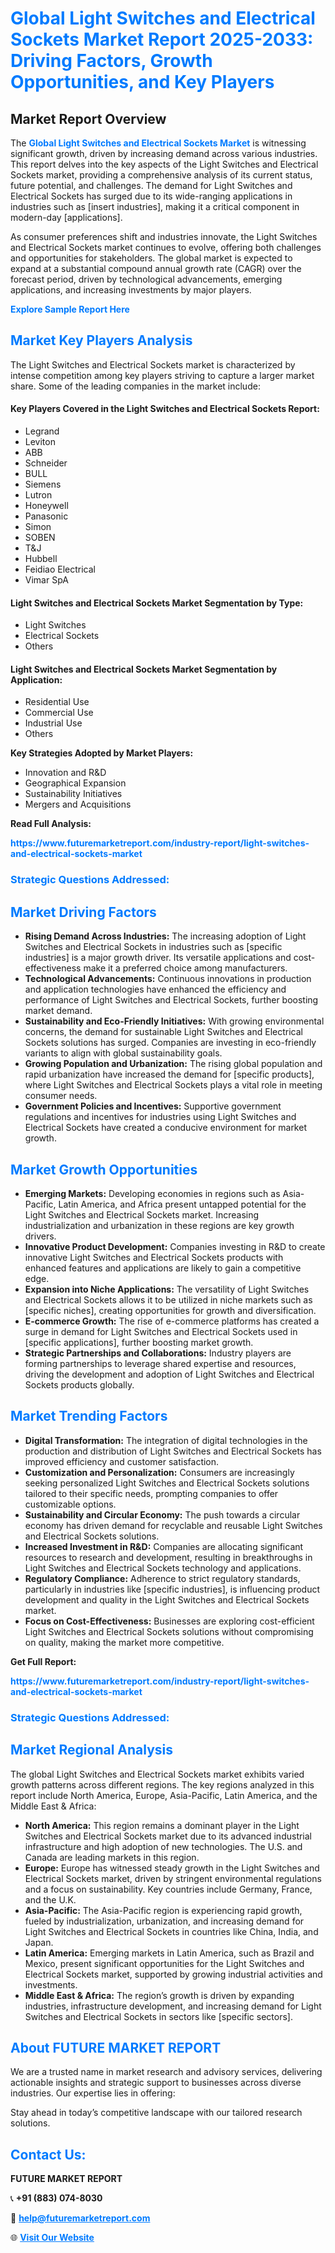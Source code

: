 <h1 style="color: #007BFF;">Global Light Switches and Electrical Sockets Market Report 2025-2033: Driving Factors, Growth Opportunities, and Key Players</h1>

<section id="overview">
<h2>Market Report Overview</h2>
<p>The <a href="https://www.futuremarketreport.com/industry-report/light-switches-and-electrical-sockets-market" style="color: #007BFF; text-decoration: none;"><strong>Global Light Switches and Electrical Sockets Market</strong></a> is witnessing significant growth, driven by increasing demand across various industries. This report delves into the key aspects of the Light Switches and Electrical Sockets market, providing a comprehensive analysis of its current status, future potential, and challenges. The demand for Light Switches and Electrical Sockets has surged due to its wide-ranging applications in industries such as [insert industries], making it a critical component in modern-day [applications].</p>
<p>As consumer preferences shift and industries innovate, the Light Switches and Electrical Sockets market continues to evolve, offering both challenges and opportunities for stakeholders. The global market is expected to expand at a substantial compound annual growth rate (CAGR) over the forecast period, driven by technological advancements, emerging applications, and increasing investments by major players.</p>
</section>

<section id="overview">
<p><a href="https://www.futuremarketreport.com/request-sample/reportId=82140" style="color: #007BFF; text-decoration: none;"><strong>Explore Sample Report Here</strong></a></p>
</section>

<section id="key-players">
<h2 style="color: #007BFF;">Market Key Players Analysis</h2>
<p>The Light Switches and Electrical Sockets market is characterized by intense competition among key players striving to capture a larger market share. Some of the leading companies in the market include:</p>
<h4>Key Players Covered in the Light Switches and Electrical Sockets Report:</h4>
<ul><li>Legrand</li><li>Leviton</li><li>ABB</li><li>Schneider</li><li>BULL</li><li>Siemens</li><li>Lutron</li><li>Honeywell</li><li>Panasonic</li><li>Simon</li><li>SOBEN</li><li>T&amp;J</li><li>Hubbell</li><li>Feidiao Electrical</li><li>Vimar SpA</li></ul>
<h4>Light Switches and Electrical Sockets Market Segmentation by Type:</h4>
<ul><li>Light Switches</li><li>Electrical Sockets</li><li>Others</li></ul>

<h4>Light Switches and Electrical Sockets Market Segmentation by Application:</h4>
<ul><li>Residential Use</li><li>Commercial Use</li><li>Industrial Use</li><li>Others</li></ul>
<p><strong>Key Strategies Adopted by Market Players:</strong></p>
<ul>
<li>Innovation and R&D</li>
<li>Geographical Expansion</li>
<li>Sustainability Initiatives</li>
<li>Mergers and Acquisitions</li>
</ul>
</section>

<section>
<p><strong>Read Full Analysis: </strong></p><a href="https://www.futuremarketreport.com/industry-report/light-switches-and-electrical-sockets-market" style="color: #007BFF; text-decoration: none;"><strong>https://www.futuremarketreport.com/industry-report/light-switches-and-electrical-sockets-market</strong></a>
<h3 style="color: #007BFF;">Strategic Questions Addressed:</h3>
</section>

<section id="driving-factors">
<h2 style="color: #007BFF;">Market Driving Factors</h2>
<ul>
<li><strong>Rising Demand Across Industries:</strong> The increasing adoption of Light Switches and Electrical Sockets in industries such as [specific industries] is a major growth driver. Its versatile applications and cost-effectiveness make it a preferred choice among manufacturers.</li>
<li><strong>Technological Advancements:</strong> Continuous innovations in production and application technologies have enhanced the efficiency and performance of Light Switches and Electrical Sockets, further boosting market demand.</li>
<li><strong>Sustainability and Eco-Friendly Initiatives:</strong> With growing environmental concerns, the demand for sustainable Light Switches and Electrical Sockets solutions has surged. Companies are investing in eco-friendly variants to align with global sustainability goals.</li>
<li><strong>Growing Population and Urbanization:</strong> The rising global population and rapid urbanization have increased the demand for [specific products], where Light Switches and Electrical Sockets plays a vital role in meeting consumer needs.</li>
<li><strong>Government Policies and Incentives:</strong> Supportive government regulations and incentives for industries using Light Switches and Electrical Sockets have created a conducive environment for market growth.</li>
</ul>
</section>

<section id="growth-opportunities">
<h2 style="color: #007BFF;">Market Growth Opportunities</h2>
<ul>
<li><strong>Emerging Markets:</strong> Developing economies in regions such as Asia-Pacific, Latin America, and Africa present untapped potential for the Light Switches and Electrical Sockets market. Increasing industrialization and urbanization in these regions are key growth drivers.</li>
<li><strong>Innovative Product Development:</strong> Companies investing in R&D to create innovative Light Switches and Electrical Sockets products with enhanced features and applications are likely to gain a competitive edge.</li>
<li><strong>Expansion into Niche Applications:</strong> The versatility of Light Switches and Electrical Sockets allows it to be utilized in niche markets such as [specific niches], creating opportunities for growth and diversification.</li>
<li><strong>E-commerce Growth:</strong> The rise of e-commerce platforms has created a surge in demand for Light Switches and Electrical Sockets used in [specific applications], further boosting market growth.</li>
<li><strong>Strategic Partnerships and Collaborations:</strong> Industry players are forming partnerships to leverage shared expertise and resources, driving the development and adoption of Light Switches and Electrical Sockets products globally.</li>
</ul>
</section>

<section id="trending-factors">
<h2 style="color: #007BFF;">Market Trending Factors</h2>
<ul>
<li><strong>Digital Transformation:</strong> The integration of digital technologies in the production and distribution of Light Switches and Electrical Sockets has improved efficiency and customer satisfaction.</li>
<li><strong>Customization and Personalization:</strong> Consumers are increasingly seeking personalized Light Switches and Electrical Sockets solutions tailored to their specific needs, prompting companies to offer customizable options.</li>
<li><strong>Sustainability and Circular Economy:</strong> The push towards a circular economy has driven demand for recyclable and reusable Light Switches and Electrical Sockets solutions.</li>
<li><strong>Increased Investment in R&D:</strong> Companies are allocating significant resources to research and development, resulting in breakthroughs in Light Switches and Electrical Sockets technology and applications.</li>
<li><strong>Regulatory Compliance:</strong> Adherence to strict regulatory standards, particularly in industries like [specific industries], is influencing product development and quality in the Light Switches and Electrical Sockets market.</li>
<li><strong>Focus on Cost-Effectiveness:</strong> Businesses are exploring cost-efficient Light Switches and Electrical Sockets solutions without compromising on quality, making the market more competitive.</li>
</ul>
</section>

<section>
<p><strong>Get Full Report: </strong></p><a href="https://www.futuremarketreport.com/industry-report/light-switches-and-electrical-sockets-market" style="color: #007BFF; text-decoration: none;"><strong>https://www.futuremarketreport.com/industry-report/light-switches-and-electrical-sockets-market</strong></a>
<h3 style="color: #007BFF;">Strategic Questions Addressed:</h3>
</section>


<section id="regional-analysis">
<h2 style="color: #007BFF;">Market Regional Analysis</h2>
<p>The global Light Switches and Electrical Sockets market exhibits varied growth patterns across different regions. The key regions analyzed in this report include North America, Europe, Asia-Pacific, Latin America, and the Middle East & Africa:</p>
<ul>
<li><strong>North America:</strong> This region remains a dominant player in the Light Switches and Electrical Sockets market due to its advanced industrial infrastructure and high adoption of new technologies. The U.S. and Canada are leading markets in this region.</li>
<li><strong>Europe:</strong> Europe has witnessed steady growth in the Light Switches and Electrical Sockets market, driven by stringent environmental regulations and a focus on sustainability. Key countries include Germany, France, and the U.K.</li>
<li><strong>Asia-Pacific:</strong> The Asia-Pacific region is experiencing rapid growth, fueled by industrialization, urbanization, and increasing demand for Light Switches and Electrical Sockets in countries like China, India, and Japan.</li>
<li><strong>Latin America:</strong> Emerging markets in Latin America, such as Brazil and Mexico, present significant opportunities for the Light Switches and Electrical Sockets market, supported by growing industrial activities and investments.</li>
<li><strong>Middle East & Africa:</strong> The region’s growth is driven by expanding industries, infrastructure development, and increasing demand for Light Switches and Electrical Sockets in sectors like [specific sectors].</li>
</ul>
</section>

<footer>
<h2 style="color: #007BFF;">About FUTURE MARKET REPORT</h2>
<p>We are a trusted name in market research and advisory services, delivering actionable insights and strategic support to businesses across diverse industries. Our expertise lies in offering:</p>

<p>Stay ahead in today’s competitive landscape with our tailored research solutions.</p>

<h2 style="color: #007BFF;">Contact Us:</h2>
<p><strong>FUTURE MARKET REPORT</strong></p>
<p>📞 <strong>+91 (883) 074-8030</strong></p>
<p>📧 <strong><a href="mailto:help@futuremarketreport.com" style="color: #007BFF;">help@futuremarketreport.com</a></strong></p>
<p>🌐 <strong><a href="https://www.futuremarketreport.com/" style="color: #007BFF;">Visit Our Website</a></strong></p>
</footer>